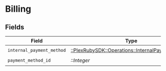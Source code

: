 # Billing


## Fields

| Field                                                                                                | Type                                                                                                 | Required                                                                                             | Description                                                                                          |
| ---------------------------------------------------------------------------------------------------- | ---------------------------------------------------------------------------------------------------- | ---------------------------------------------------------------------------------------------------- | ---------------------------------------------------------------------------------------------------- |
| `internal_payment_method`                                                                            | [::PlexRubySDK::Operations::InternalPaymentMethod](../../models/operations/internalpaymentmethod.md) | :heavy_check_mark:                                                                                   | N/A                                                                                                  |
| `payment_method_id`                                                                                  | *::Integer*                                                                                          | :heavy_check_mark:                                                                                   | N/A                                                                                                  |